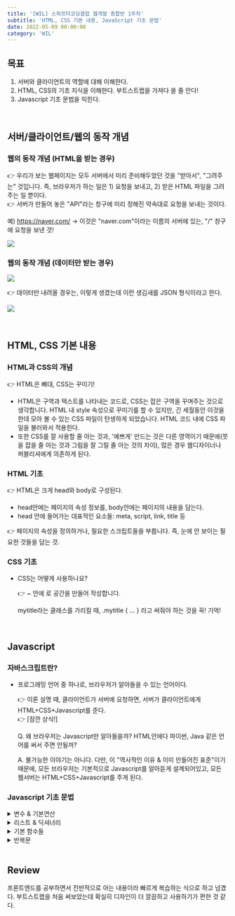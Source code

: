 ```yaml
---
title: '[WIL] 스파르타코딩클럽 웹개발 종합반 1주차'
subtitle: 'HTML, CSS 기본 내용, JavaScript 기초 문법'
date: 2022-05-09 00:00:00
category: 'WIL'
---
```


## 목표

1. 서버와 클라이언트의 역할에 대해 이해한다.
2. HTML, CSS의 기초 지식을 이해한다. 부트스트랩을 가져다 쓸 줄 안다!
3. Javascript 기초 문법을 익힌다.

<br/>

## 서버/클라이언트/웹의 동작 개념

### 웹의 동작 개념 (HTML을 받는 경우)

<aside>
👉 우리가 보는 웹페이지는 모두 서버에서 미리 준비해두었던 것을 "받아서",
"그려주는" 것입니다. 즉, 브라우저가 하는 일은 1) 요청을 보내고, 2) 받은 HTML 파일을 그려주는 일 뿐이다.

</aside>

<aside>
👉 서버가 만들어 놓은 "API"라는 창구에 미리 정해진 약속대로 요청을 보내는 것이다.

예) https://naver.com/
→ 이것은 "naver.com"이라는 이름의 서버에 있는, "/" 창구에 요청을 보낸 것!

</aside>

![](https://teamsparta.notion.site/image/https%3A%2F%2Fs3-us-west-2.amazonaws.com%2Fsecure.notion-static.com%2Ff4770f1b-1509-4e69-b971-1cd5ceb258a6%2FUntitled.png?table=block&id=0115b3e0-4e16-4808-8f0e-5d34e14d06d9&spaceId=83c75a39-3aba-4ba4-a792-7aefe4b07895&width=2000&userId=&cache=v2)

### 웹의 동작 개념 (데이터만 받는 경우)

![](https://teamsparta.notion.site/image/https%3A%2F%2Fs3-us-west-2.amazonaws.com%2Fsecure.notion-static.com%2Fe495bccc-7a19-40e6-8669-0e59d5506bfd%2FUntitled.png?table=block&id=80b5ea39-6f75-4bce-a0a7-2b34c6774102&spaceId=83c75a39-3aba-4ba4-a792-7aefe4b07895&width=1970&userId=&cache=v2)

<aside>
👉 데이터만 내려올 경우는, 이렇게 생겼는데 이런 생김새를 JSON 형식이라고 한다.

</aside>

![](https://teamsparta.notion.site/image/https%3A%2F%2Fs3-us-west-2.amazonaws.com%2Fsecure.notion-static.com%2F00ffef83-0d54-463d-b164-70f9b60f4b62%2FUntitled.png?table=block&id=18be6f59-af0f-47ff-b3b1-30db387f6432&spaceId=83c75a39-3aba-4ba4-a792-7aefe4b07895&width=2000&userId=&cache=v2)

<br/>

## **HTML, CSS 기본 내용**

### HTML과 CSS의 개념

<aside>
👉 HTML은 뼈대, CSS는 꾸미기!

</aside>

- HTML은 구역과 텍스트를 나타내는 코드로, CSS는 잡은 구역을 꾸며주는 것으로 생각합니다. HTML 내 style 속성으로 꾸미기를 할 수 있지만, 긴 세월동안 이것을 한데 모아 볼 수 있는 CSS 파일이 탄생하게 되었습니다. HTML 코드 내에 CSS 파일을 불러와서 적용힌다.
- 또한 CSS를 잘 사용할 줄 아는 것과, '예쁘게' 만드는 것은 다른 영역이기 때문에(붓을 잡을 줄 아는 것과 그림을 잘 그릴 줄 아는 것의 차이), 많은 경우 웹디자이너나 퍼블리셔에게 의존하게 된다.

### HTML 기초

<aside>
👉 HTML은 크게 head와 body로 구성된다.

</aside>

- head안에는 페이지의 속성 정보를, body안에는 페이지의 내용을 담는다.
- head 안에 들어가는 대표적인 요소들: meta, script, link, title 등

<aside>
👉 페이지의 속성을 정의하거나, 필요한 스크립트들을 부릅니다. 즉, 눈에 안 보이는 필요한 것들을 담는 것.

</aside>

### **CSS 기초**

- CSS는 어떻게 사용하나요?
    <aside>
    👉 <head> ~ </head> 안에 <style> ~ </style> 로 공간을 만들어 작성합니다.
    
    mytitle라는 클래스를 가리킬 때, .mytitle { ... } 라고 써줘야 하는 것을 꼭! 기억!
    
    </aside>

<br/>

## **Javascript**

### 자바스크립트란?

- 프로그래밍 언어 중 하나로, 브라우저가 알아들을 수 있는 언어이다.
    <aside>
    👉 이론 설명 때, 클라이언트가 서버에 요청하면, 서버가 클라이언트에게 HTML+CSS+Javascript를 준다.
    
    </aside>
    
    <aside>
    👉 [잠깐 상식!]  
    
    Q. 왜 브라우저는 Javascript만 알아들을까? HTML안에다 파이썬, Java 같은 언어를 써서 주면 안될까?  
    
    A. 불가능한 이야기는 아니다. 다만, 이 "역사적인 이유 & 이미 만들어진 표준"이기 때문에, 모든 브라우저는 기본적으로 Javascript를 알아듣게 설계되어있고, 모든 웹서버는 HTML+CSS+Javascript를 주게 된다.

    </aside>

### Javascript 기초 문법

<details>
<summary>변수 & 기본연산</summary>
<div markdown="1">

- 변수 대입( a = 2 )의 의미: "오른쪽에 있는 것을 왼쪽에 넣는 것!"
  (2를 a라는 변수에 넣는다)

  - let으로 변수를 선언합니다.

    ```javascript
    let num = 20;
    num = 'Bob';

    // 변수는 값을 저장하는 박스예요.
    // 한 번 선언했으면, 다시 선언하지 않고 값을 넣습니다.
    ```

  - 사칙연산, 그리고 문자열 더하기가 기본적으로 가능하다.

    ```javascript
    let a = 1;
    let b = 2;

    a + b; // 3
    a / b; // 0.5

    let first = 'Bob';
    let last = 'Lee';

    first + last; // 'BobLee'

    first + ' ' + last; // 'Bob Lee'

    first + a; // Bob1 -> 문자+숫자를 하면, 숫자를 문자로 바꾼 뒤 수행한다.
    ```

  - 변수명은 아무렇게나?

    ```javascript
    let first_name = 'bob' // snake case라고 합니다.

    또는,

    let firstName = 'bob' // camel case라고 합니다. 회사마다 규칙이 있다.

    과 같이, 쉽게 알아볼 수 있게 쓰는 게 중요하다.
    다른 특수문자 또는 띄워쓰기는 불가능하다!
    ```

</div>
</details>

<details>
<summary>리스트 & 딕셔너리</summary>
<div markdown="1">

- 리스트: 순서를 지켜서 가지고 있는 형태입니다.

  ```javascript
  let a_list = []; // 리스트를 선언. 변수 이름은 역시 아무렇게나 가능!

  // 또는,

  let b_list = [1, 2, 'hey', 3]; // 로 선언 가능

  b_list[1]; // 2 를 출력
  b_list[2]; // 'hey'를 출력

  // 리스트에 요소 넣기
  b_list.push('헤이');
  b_list; // [1, 2, "hey", 3, "헤이"] 를 출력

  // 리스트의 길이 구하기
  b_list.length; // 5를 출력
  ```

- 딕셔너리: 키(key)-밸류(value) 값의 묶음

  ```javascript
  let a_dict = {}; // 딕셔너리 선언. 변수 이름은 역시 아무렇게나 가능!

  // 또는,

  let b_dict = { name: 'Bob', age: 21 }; // 로 선언 가능
  b_dict['name']; // 'Bob'을 출력
  b_dict['age']; // 21을 출력

  b_dict['height'] = 180; // 딕셔너리에 키:밸류 넣기
  b_dict; // {name: "Bob", age: 21, height: 180}을 출력
  ```

- 리스트와 딕셔너리의 조합

  ```javascript
  names = [
    { name: 'bob', age: 20 },
    { name: 'carry', age: 38 },
  ];

  // names[0]['name']의 값은? 'bob'
  // names[1]['name']의 값은? 'carry'

  new_name = { name: 'john', age: 7 };
  names.push(new_name);

  // names의 값은? [{'name':'bob','age':20},{'name':'carry','age':38},{'name':'john','age':7}]
  // names[2]['name']의 값은? 'john'
  ```

- 왜 필요할까요?
    <aside>
    💡 순서를 표시할 수 있고, 정보를 묶을 수 있다.  
    
    </aside>  
    
    앞에서 언급한 <스파르타과일가게>가 정말 잘 되어서 전국에서 손님이 찾아오고 있다. 대기표를 작성하기 위해서 온 순서대로 이름,  휴대폰 번호를 적도록 하였는데 변수만을 사용한 모습은 다음과 같다.
    
     ```javascript
    let customer_1_name = '김스파';  
    let customer_1_phone = '010-1234-1234';  
    let customer_2_name = '박르탄';  
    let customer_2_phone = '010-4321-4321';  
    //...(알아보기 힘들다.)
    ```  
    
    👉딕셔너리를 활용한다면 다음과 같이 고객 별로 정보를 묶을 수 있다.  
    ```javascript
    let customer_1 = {'name': '김스파', 'phone': '010-1234-1234'};  
    let customer_2 = {'name': '박르탄', 'phone': '010-4321-4321'};
    ```  
    
    👉그리고 순서를 나타내기 위해 리스트를 사용하면, 이렇게나 깔끔해진다.  
    ```javascript
    let customer = [
        {'name': '김스파', 'phone': '010-1234-1234'},
        {'name': '박르탄', 'phone': '010-4321-4321'}
    ]
    ```  
    
    ✅보기에도 깔끔해지고, 다루기도 쉬워지고, 고객이 새로 한 명 더 오더라도 .push 함수를 이용해 간단하게 대응할 수 있다.

</div>
</details>

<details>
<summary>기본 함수들</summary>
<div markdown="1">

- 사칙연산 외에도, 기본적으로 제공하는 여러 함수들이 존재합니다.

  - 예를 들면, '나눗셈의나머지'를 구하고 싶은 경우

    ```javascript
        let a = 20
        let b = 7
        a % b = 6
    ```

  - 또, 특정 문자로 문자열을 나누고 싶은 경우

    ```javascript
    let myemail = 'sparta@gmail.com';

    let result = myemail.split('@'); // ['sparta','gmail.com']

    result[0]; // sparta
    result[1]; // gmail.com

    let result2 = result[1].split('.'); // ['gmail','com']

    result2[0]; // gmail -> 우리가 알고 싶었던 것!
    result2[1]; // com

    myemail.split('@')[1].split('.')[0]; // gmail -> 간단하게 쓸 수도 있다!
    ```

- 함수

  - 기본 생김새
    ```javascript
    // 만들기
    function 함수이름(필요한 변수들) {
    	내릴 명령들을 순차적으로 작성
    }
    // 사용하기
    함수이름(필요한 변수들);
    ```
  - 예시

    ```javascript
    // 두 숫자를 입력받으면 더한 결과를 돌려주는 함수
    function sum(num1, num2) {
      console.log('숫자', num1, num2);
      return num1 + num2;
    }

    sum(3, 5); // 8
    sum(4, -1); // 3
    ```

- 조건문

  - 20 보다 작으면 작다고, 크면 크다고 알려주는 함수

    ```javascript
    function is_adult(age) {
      if (age > 20) {
        alert('성인이에요');
      } else {
        alert('청소년이에요');
      }
    }

    is_adult(25);
    ```

  - if, else if, else if, else if else

    ```javascript
    function is_adult(age) {
      if (age > 20) {
        alert('성인이에요');
      } else if (age > 10) {
        alert('청소년이에요');
      } else {
        alert('10살 이하!');
      }
    }

    is_adult(12);
    ```

</div>
</details>

<details>
<summary>반복문</summary>
<div markdown="1">

- 예를 들어 0부터 99까지 출력해야 하는 상황이라면!

  ```javascript
  console.log(0)
  console.log(1)
  console.log(2)
  console.log(3)
  console.log(4)
  console.log(5)
  ...
  console.log(99)

  // 이렇게 쓰기엔 무리가 있겠죠? 그래서, 반복문이라는 것이 존재합니다!
  ```

  - 반복문을 이용하면 아래와 같이 단 세줄로, 출력할 수 있습니다.

    ```javascript
    for (let i = 0; i < 100; i++) {
      console.log(i);
    }
    ```

    ```javascript
    for (1. 시작조건; 2. 반복조건; 3. 더하기) {
    	4. 매번실행
    }

    1 -> 2체크하고 -> (괜찮으면) -> 4 -> 3
    -> 2체크하고 -> (괜찮으면) -> 4 -> 3
    -> 2체크하고 -> (괜찮으면) -> 4 -> 3
    -> 2체크하고 -> (괜찮으면) -> 4 -> 3

    와 같은 순서로 실행됩니다.
    i가 증가하다가 반복조건에 맞지 않으면, 반복을 종료하고 빠져나옵니다.
    ```

  - 그러나 위처럼 숫자를 출력하는 경우보다는, 반복문은 주로 리스트와 함께 쓰입니다.

    ```javascript
    let people = ['철수', '영희', '민수', '형준', '기남', '동희'];

    // 이렇게 하면 리스트의 모든 원소를 한번에 출력할 수 있겠죠?
    // i가 1씩 증가하면서, people의 원소를 차례대로 불러올 수 있게 됩니다.
    for (let i = 0; i < people.length; i++) {
      console.log(people[i]);
    }
    ```

  - 리스트도 그냥 리스트가 아닙니다! 딕셔너리가 들어간 리스트와 찰떡이다

    ```javascript
    let scores = [
      { name: '철수', score: 90 },
      { name: '영희', score: 85 },
      { name: '민수', score: 70 },
      { name: '형준', score: 50 },
      { name: '기남', score: 68 },
      { name: '동희', score: 30 },
    ];

    for (let i = 0; i < scores.length; i++) {
      console.log(scores[i]);
    }

    // 이렇게 하면 리스트 내의 딕셔너리를 하나씩 출력할 수 있고,

    for (let i = 0; i < scores.length; i++) {
      if (scores[i]['score'] < 70) {
        console.log(scores[i]['name']);
      }
    }

    // 이렇게 하면 점수가 70점 미만인 사람들의 이름만 출력할 수도 있습니다.
    ```

</div>
</details>

<br>

## Review

프론트엔드를 공부하면서 전반적으로 아는 내용이라 빠르게 복습하는 식으로 하고 넘겼다. 부트스트랩을 처음 써보았는데 확실히 디자인이 더 깔끔하고 사용하기가 편한 것 같다.
